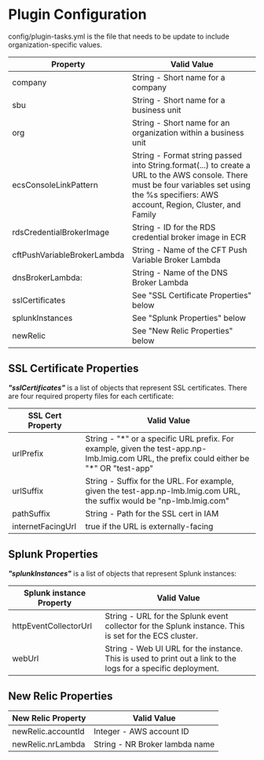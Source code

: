 # Plugin Configuration

config/plugin-tasks.yml is the file that needs to be update to include
organization-specific values.

| Property                    | Valid Value                                                                                                                                                                                  |
|-----------------------------|----------------------------------------------------------------------------------------------------------------------------------------------------------------------------------------------|
| company                     | String - Short name for a company                                                                                                                                                            |
| sbu                         | String - Short name for a business unit                                                                                                                                                      |
| org                         | String - Short name for an organization within a business unit                                                                                                                               |
| ecsConsoleLinkPattern       | String - Format string passed into String.format(...) to create a URL to the AWS console. There must be four variables set using the %s specifiers: AWS account, Region, Cluster, and Family |   
| rdsCredentialBrokerImage    | String - ID for the RDS credential broker image in ECR                                                                                                                                       | 
| cftPushVariableBrokerLambda | String - Name of the CFT Push Variable Broker Lambda                                                                                                                                         |
| dnsBrokerLambda:            | String - Name of the DNS Broker Lambda                                                                                                                                                       |
| sslCertificates             | See "SSL Certificate Properties" below                                                                                                                                                       |  
| splunkInstances             | See "Splunk Properties" below                                                                                                                                                                |
| newRelic                    | See "New Relic Properties" below                                                                                                                                                             |

## SSL Certificate Properties

***"sslCertificates"*** is a list of objects that represent SSL
certificates. There are four required property files for each
certificate:

| SSL Cert Property | Valid Value                                                                                                                                |
|-------------------|--------------------------------------------------------------------------------------------------------------------------------------------|
| urlPrefix         | String - "\*" or a specific URL prefix. For example, given the test-app.np-lmb.lmig.com URL, the prefix could either be "\*" OR "test-app" |
| urlSuffix         | String - Suffix for the URL. For example, given the test-app.np-lmb.lmig.com URL, the suffix would be "np-lmb.lmig.com"                    |
| pathSuffix        | String - Path for the SSL cert in IAM                                                                                                      |
| internetFacingUrl | true if the URL is externally-facing                                                                                                       |

## Splunk Properties

***"splunkInstances"*** is a list of objects that represent Splunk
instances:

| Splunk instance Property | Valid Value                                                                                                   |
|--------------------------|---------------------------------------------------------------------------------------------------------------|
| httpEventCollectorUrl    | String - URL for the Splunk event collector for the Splunk instance. This is set for the ECS cluster.         |
| webUrl                   | String - Web UI URL for the instance. This is used to print out a link to the logs for a specific deployment. |

## New Relic Properties

| New Relic Property             | Valid Value                                                                                             |
|--------------------------------|---------------------------------------------------------------------------------------------------------|
| newRelic.accountId             | Integer - AWS account ID                                                                                |
| newRelic.nrLambda              | String - NR Broker lambda name                                                                          |

